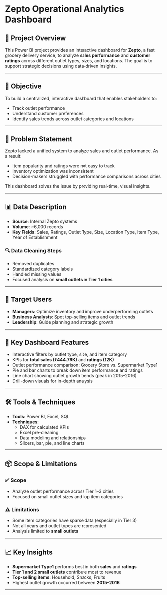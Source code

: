 # Zepto Operational Analytics Dashboard

## 📌 Project Overview
This Power BI project provides an interactive dashboard for **Zepto**, a fast grocery delivery service, to analyze **sales performance** and **customer ratings** across different outlet types, sizes, and locations. The goal is to support strategic decisions using data-driven insights.

---

## 🎯 Objective
To build a centralized, interactive dashboard that enables stakeholders to:
- Track outlet performance
- Understand customer preferences
- Identify sales trends across outlet categories and locations

---

## 🧩 Problem Statement
Zepto lacked a unified system to analyze sales and outlet performance. As a result:
- Item popularity and ratings were not easy to track
- Inventory optimization was inconsistent
- Decision-makers struggled with performance comparisons across cities

This dashboard solves the issue by providing real-time, visual insights.

---

## 📊 Data Description
- **Source**: Internal Zepto systems
- **Volume**: ~6,000 records
- **Key Fields**: Sales, Ratings, Outlet Type, Size, Location Type, Item Type, Year of Establishment

### 🔍 Data Cleaning Steps
- Removed duplicates
- Standardized category labels
- Handled missing values
- Focused analysis on **small outlets in Tier 1 cities**

---

## 👥 Target Users
- **Managers**: Optimize inventory and improve underperforming outlets
- **Business Analysts**: Spot top-selling items and outlet trends
- **Leadership**: Guide planning and strategic growth

---

## 🚀 Key Dashboard Features
- Interactive filters by outlet type, size, and item category
- KPIs for **total sales (₹444.79K)** and **ratings (12K)**
- Outlet performance comparison: Grocery Store vs. Supermarket Type1
- Pie and bar charts to break down item performance and ratings
- Line chart showing outlet growth trends (peak in 2015–2016)
- Drill-down visuals for in-depth analysis

---

## 🛠️ Tools & Techniques
- **Tools**: Power BI, Excel, SQL
- **Techniques**:
  - DAX for calculated KPIs
  - Excel pre-cleaning
  - Data modeling and relationships
  - Slicers, bar, pie, and line charts

---

## 📦 Scope & Limitations
### ✅ Scope
- Analyze outlet performance across Tier 1–3 cities
- Focused on small outlet sizes and top item categories

### ⚠️ Limitations
- Some item categories have sparse data (especially in Tier 3)
- Not all years and outlet types are represented
- Analysis limited to **small outlets**

---

## 📈 Key Insights
- **Supermarket Type1** performs best in both **sales** and **ratings**
- **Tier 1 and 2 small outlets** contribute most to revenue
- **Top-selling items**: Household, Snacks, Fruits
- Highest outlet growth occurred between **2015–2016**

---


